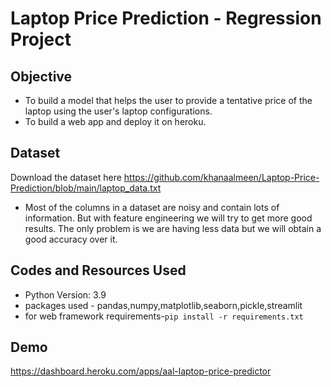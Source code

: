 # Laptop Price Prediction - Regression Project

 ## Objective 
- To build a model that helps the user to provide a tentative price of the laptop using the user's laptop configurations.
- To build a web app and deploy it on heroku.

 ## Dataset 
  Download the dataset here https://github.com/khanaalmeen/Laptop-Price-Prediction/blob/main/laptop_data.txt
  - Most of the columns in a dataset are noisy and contain lots of information. But with feature engineering we will try to get more good results. The only problem is we are having less data but we will obtain a good accuracy over it.
  
## Codes and Resources Used

- Python Version: 3.9
- packages used - pandas,numpy,matplotlib,seaborn,pickle,streamlit
- for web framework requirements-```pip install -r requirements.txt```

## Demo

https://dashboard.heroku.com/apps/aal-laptop-price-predictor
